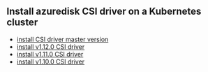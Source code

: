 ## Install azuredisk CSI driver on a Kubernetes cluster

 - [install CSI driver master version](./install-csi-driver-master.md)
 - [install v1.12.0 CSI driver](./install-csi-driver-v1.12.0.md)
 - [install v1.11.0 CSI driver](./install-csi-driver-v1.11.0.md)
 - [install v1.10.0 CSI driver](./install-csi-driver-v1.10.0.md)

